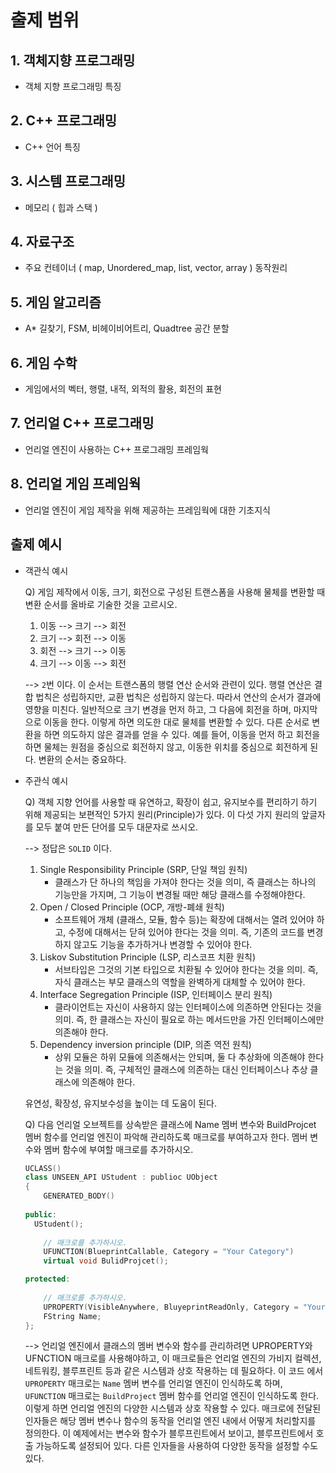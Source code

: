 # 출제 범위

## 1. 객체지향 프로그래밍

- 객체 지향 프로그래밍 특징

## 2. C++ 프로그래밍

- C++ 언어 특징

## 3. 시스템 프로그래밍

- 메모리 ( 힙과 스택 )

## 4. 자료구조

- 주요 컨테이너 ( map, Unordered_map, list, vector, array ) 동작원리

## 5. 게임 알고리즘

- A* 길찾기, FSM, 비헤이비어트리, Quadtree 공간 분할

## 6. 게임 수학

- 게임에서의 벡터, 행렬, 내적, 외적의 활용, 회전의 표현

## 7. 언리얼 C++ 프로그래밍 

- 언리얼 엔진이 사용하는 C++ 프로그래밍 프레임웍

## 8. 언리얼 게임 프레임웍

- 언리얼 엔진이 게임 제작을 위해 제공하는 프레임웍에 대한 기초지식

## 출제 예시

- 객관식 예시

  Q) 게임 제작에서 이동, 크기, 회전으로 구성된 트랜스폼을 사용해 물체를 변환할 때 변환 순서를 올바로 기술한 것을 고르시오.

  1) 이동 --> 크기 --> 회전
  2) 크기 --> 회전 --> 이동
  3) 회전 --> 크기 --> 이동
  4) 크기 --> 이동 --> 회전

  --> `2`번 이다. 이 순서는 트랜스폼의 행렬 연산 순서와 관련이 있다. 행렬 연산은 결합 법칙은 성립하지만, 교환 법칙은 성립하지 않는다. 따라서 연산의 순서가 결과에 영향을 미친다. 일반적으로 크기 변경을 먼저 하고, 그 다음에 회전을 하며, 마지막으로 이동을 한다. 이렇게 하면 의도한 대로 물체를 변환할 수 있다. 다른 순서로 변환을 하면 의도하지 않은 결과를 얻을 수 있다. 예를 들어, 이동을 먼저 하고 회전을 하면 물체는 원점을 중심으로 회전하지 않고, 이동한 위치를 중심으로 회전하게 된다. 변환의 순서는 중요하다.

- 주관식 예시

  Q) 객체 지향 언어를 사용할 때 유연하고, 확장이 쉽고, 유지보수를 편리하기 하기 위해 제공되는 보편적인 5가지 원리(Principle)가 있다. 이 다섯 가지 원리의 앞글자를 모두 붙여 만든 단어를 모두 대문자로 쓰시오.

  --> 정답은 `SOLID` 이다.

  1. Single Responsibility Principle (SRP, 단일 책임 원칙)
     - 클래스가 단 하나의 책임을 가져야 한다는 것을 의미, 즉 클래스는 하나의 기능만을 가지며, 그 기능이 변경될 때만 해당 클래스를 수정해야한다.
  2. Open / Closed Principle (OCP, 개방-폐쇄 원칙)
     - 소프트웨어 개체 (클래스, 모듈, 함수 등)는 확장에 대해서는 열려 있어야 하고, 수정에 대해서는 닫혀 있어야 한다는 것을 의미. 즉, 기존의 코드를 변경하지 않고도 기능을 추가하거나 변경할 수 있어야 한다.
  3. Liskov Substitution Principle (LSP, 리스코프 치환 원칙)
     - 서브타입은 그것의 기본 타입으로 치환될 수 있어야 한다는 것을 의미. 즉, 자식 클래스는 부모 클래스의 역할을 완벽하게 대체할 수 있어야 한다.
  4. Interface Segregation Principle (ISP, 인터페이스 분리 원칙)
     - 클라이언트는 자신이 사용하지 않는 인터페이스에 의존하면 안된다는 것을 의미. 즉, 한 클래스는 자신이 필요로 하는 메서드만을 가진 인터페이스에만 의존해야 한다.
  5. Dependency inversion principle (DIP, 의존 역전 원칙)
     - 상위 모듈은 하위 모듈에 의존해서는 안되며, 둘 다 추상화에 의존해야 한다는 것을 의미. 즉, 구체적인 클래스에 의존하는 대신 인터페이스나 추상 클래스에 의존해야 한다.

  유연성, 확장성, 유지보수성을 높이는 데 도움이 된다.

  Q) 다음 언리얼 오브젝트를 상속받은 클래스에 Name 멤버 변수와 BuildProjcet 멤버 함수를 언리얼 엔진이 파악해 관리하도록 매크로를 부여하고자 한다. 멤버 변수와 멤버 함수에 부여할 매크로를 추가하시오.

  ```C++
  UCLASS()
  class UNSEEN_API UStudent : publioc UObject
  {
      GENERATED_BODY()
          
  public:
   	UStudent();
      
      // 매크로를 추가하시오.
      UFUNCTION(BlueprintCallable, Category = "Your Category")
      virtual void BulidProjcet();
  
  protected:
      
      // 매크로를 추가하시오.
      UPROPERTY(VisibleAnywhere, BluyeprintReadOnly, Category = "Your Category")
      FString Name;
  };
  ```

  --> 언리얼 엔진에서 클래스의 멤버 변수와 함수를 관리하려면 UPROPERTY와 UFNCTION 매크로를 사용해야하고, 이 매크로들은 언리얼 엔진의 가비지 컬렉션, 네트워킹, 블루프린트 등과 같은 시스템과 상호 작용하는 데 필요하다. 이 코드 에서 `UPROPERTY` 매크로는 `Name` 멤버 변수를 언리얼 엔진이 인식하도록 하며, `UFUNCTION` 매크로는 `BuildProject` 멤버 함수를 언리얼 엔진이 인식하도록 한다. 이렇게 하면 언리얼 엔진의 다양한 시스템과 상호 작용할 수 있다. 매크로에 전달된 인자들은 해당 멤버 변수나 함수의 동작을 언리얼 엔진 내에서 어떻게 처리할지를 정의한다. 이 예제에서는 변수와 함수가 블루프린트에서 보이고, 블루프린트에서 호출 가능하도록 설정되어 있다. 다른 인자들을 사용하여 다양한 동작을 설정할 수도 있다.